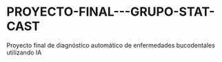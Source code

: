 # PROYECTO-FINAL---GRUPO-STAT-CAST
Proyecto final de diagnóstico automático de enfermedades bucodentales utilizando IA
